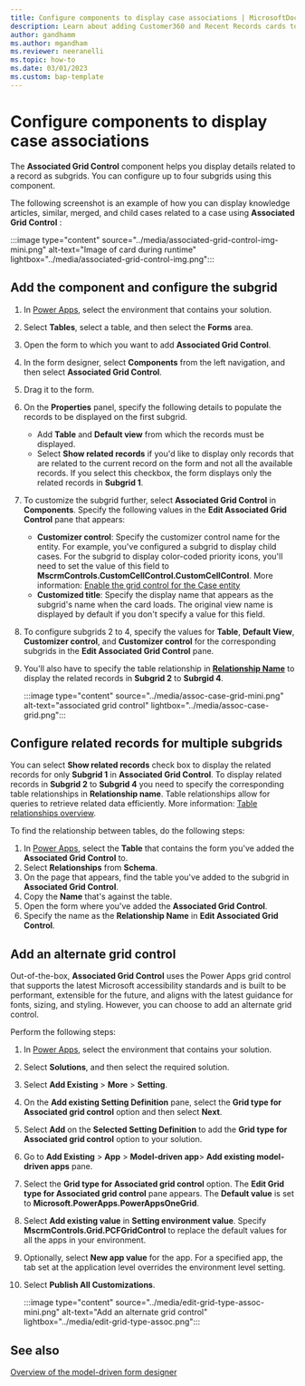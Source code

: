 ```yaml
---
title: Configure components to display case associations | MicrosoftDocs 
description: Learn about adding Customer360 and Recent Records cards to forms
author: gandhamm 
ms.author: mgandham
ms.reviewer: neeranelli
ms.topic: how-to 
ms.date: 03/01/2023 
ms.custom: bap-template 
---
```


# Configure components to display case associations

The **Associated Grid Control** component helps you display details related to a record as subgrids. You can configure up to four subgrids using this component.

The following screenshot is an example of how you can display knowledge articles, similar, merged, and child cases related to a case using **Associated Grid Control** :

   :::image type="content" source="../media/associated-grid-control-img-mini.png" alt-text="Image of card during runtime" lightbox="../media/associated-grid-control-img.png":::

## Add the component and configure the subgrid

1. In [Power Apps](https://make.powerapps.com/), select the environment that contains your solution.
1. Select **Tables**, select a table, and then select the **Forms** area.
1. Open the form to which you want to add **Associated Grid Control**.
1. In the form designer, select **Components** from the left navigation, and then select **Associated Grid Control**.
1. Drag it to the form.
1. On the **Properties** panel, specify the following details to populate the records to be displayed on the first subgrid.
    - Add  **Table** and **Default view** from which the records must be displayed.
    - Select **Show related records** if you'd like to display only records that are related to the current record on the form and not all the available records. If you select this checkbox, the form displays only the related records in **Subgrid 1**.
 1. To customize the subgrid further, select **Associated Grid Control** in **Components**. Specify the following values in the **Edit Associated Grid Control** pane that appears:
    - **Customizer control**: Specify the customizer control name for the entity. For example, you've configured a subgrid to display child cases. For the subgrid to display color-coded priority icons, you'll need to set the value of this field to  **MscrmControls.CustomCellControl.CustomCellControl**. More information: [Enable the grid control for the Case entity](enable-case-grids.md#enable-the-grid-control-for-the-case-entity)
     - **Customized title**: Specify the display name that appears as the subgrid's name when the card loads. The original view name is displayed by default if you don't specify a value for this field.  
1. To configure subgrids 2 to 4, specify the values for **Table**, **Default View**, **Customizer control**, and **Customizer control** for the corresponding subgrids in the **Edit Associated Grid Control** pane.
1. You'll also have to specify the table relationship in [**Relationship Name**](#configure-related-records-for-multiple-subgrids) to display the related records in **Subgrid 2** to **Subrgid 4**. 

    :::image type="content" source="../media/assoc-case-grid-mini.png" alt-text="associated grid control" lightbox="../media/assoc-case-grid.png":::

     
## Configure related records for multiple subgrids

You can select **Show related records** check box to display the related records for only **Subgrid 1** in **Associated Grid Control**. To display related records in **Subgrid 2** to **Subgrid 4** you need to specify the corresponding table relationships in **Relationship name**. Table relationships allow for queries to retrieve related data efficiently. More information: [Table relationships overview](/power-apps/maker/data-platform/relationships-overview). 

 To find the relationship between tables, do the following steps:

1. In [Power Apps](https://make.powerapps.com/), select the **Table** that contains the form you've added the **Associated Grid Control** to.
1. Select **Relationships** from **Schema**.
1. On the page that appears, find the table you've added to the subgrid in **Associated Grid Control**.
1. Copy the **Name** that's against the table.
1. Open the form where you've added the **Associated Grid Control**.
1. Specify the name as the **Relationship Name** in **Edit Associated Grid Control**.

## Add an alternate grid control

Out-of-the-box, **Associated Grid Control** uses the Power Apps grid control that supports the latest Microsoft accessibility standards and is built to be performant, extensible for the future, and aligns with the latest guidance for fonts, sizing, and styling. However, you can choose to add an alternate grid control.

Perform the following steps:

1. In [Power Apps](https://make.powerapps.com/), select the environment that contains your solution.
2. Select **Solutions**, and then select the required solution.
4. Select **Add Existing** > **More** > **Setting**.
1. On the **Add existing Setting Definition** pane, select the **Grid type for Associated grid control** option and then select **Next**.
1. Select **Add** on the **Selected Setting Definition** to add the **Grid type for Associated grid control** option to your solution.
1.  Go to **Add Existing** > **App** > **Model-driven app**> **Add existing model-driven apps** pane.
1. Select the **Grid type for Associated grid control** option. The **Edit Grid type for Associated grid control** pane appears. The **Default value** is set to **Microsoft.PowerApps.PowerAppsOneGrid**.
1. Select **Add existing value** in **Setting environment value**. Specify **MscrmControls.Grid.PCFGridControl** to replace the default values for all the apps in your environment.
1. Optionally, select **New app value** for the app. For a specified app, the tab set at the application level overrides the environment level setting.
1. Select **Publish All Customizations**.

   :::image type="content" source="../media/edit-grid-type-assoc-mini.png" alt-text="Add an alternate grid control" lightbox="../media/edit-grid-type-assoc.png":::

## See also

[Overview of the model-driven form designer](/power-apps/maker/model-driven-apps/form-designer-overview)  
